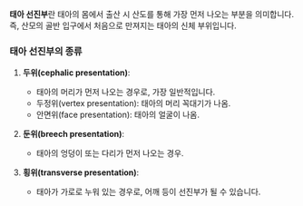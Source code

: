 **태아 선진부**란 태아의 몸에서 출산 시 산도를 통해 가장 먼저 나오는 부분을 의미합니다. 즉, 산모의 골반 입구에서 처음으로 만져지는 태아의 신체 부위입니다.

### 태아 선진부의 종류

1. **두위(cephalic presentation)**:
    
    - 태아의 머리가 먼저 나오는 경우로, 가장 일반적입니다.
    - 두정위(vertex presentation): 태아의 머리 꼭대기가 나옴.
    - 안면위(face presentation): 태아의 얼굴이 나옴.
2. **둔위(breech presentation)**:
    
    - 태아의 엉덩이 또는 다리가 먼저 나오는 경우.
3. **횡위(transverse presentation)**:
    
    - 태아가 가로로 누워 있는 경우로, 어깨 등이 선진부가 될 수 있습니다.